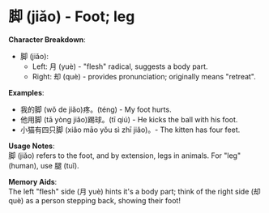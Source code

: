 # **脚 (jiǎo) - Foot; leg**

**Character Breakdown**:  
- 脚 (jiǎo):
  - Left: 月 (yuè) - "flesh" radical, suggests a body part.
  - Right: 却 (què) - provides pronunciation; originally means "retreat".

**Examples**:  
- 我的脚 (wǒ de jiǎo)疼。(téng) - My foot hurts.  
- 他用脚 (tā yòng jiǎo)踢球。(tī qiú) - He kicks the ball with his foot.  
- 小猫有四只脚 (xiǎo māo yǒu sì zhī jiǎo)。- The kitten has four feet.

**Usage Notes**:  
脚 (jiǎo) refers to the foot, and by extension, legs in animals. For "leg" (human), use 腿 (tuǐ).

**Memory Aids**:  
The left "flesh" side (月 yuè) hints it's a body part; think of the right side (却 què) as a person stepping back, showing their foot!